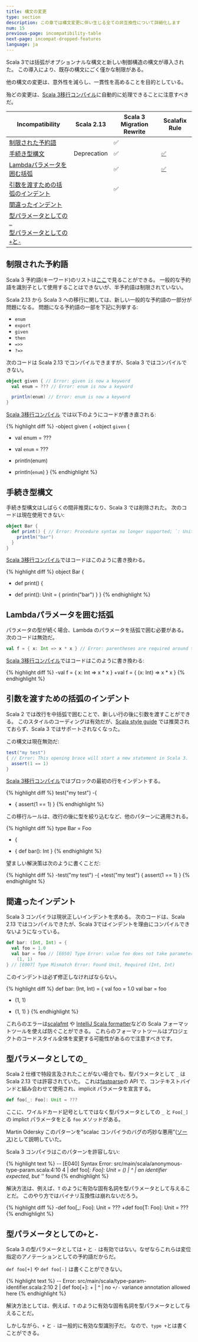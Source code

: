 ```yaml
---
title: 構文の変更
type: section
description: この章では構文変更に伴い生じる全ての非互換性について詳細化します
num: 15
previous-page: incompatibility-table
next-page: incompat-dropped-features
language: ja
---
```


Scala 3では括弧がオプションナルな構文と新しい制御構造の構文が導入された。
この導入により、既存の構文にごく僅かな制限がある。

他の構文の変更は、意外性を減らし、一貫性を高めることを目的としている。

殆どの変更は、[Scala 3移行コンパイル](tooling-migration-mode.html)に自動的に処理できることに注意すべきだ。

|Incompatibility|Scala 2.13|Scala 3 Migration Rewrite|Scalafix Rule|
|--- |--- |--- |--- |
|[制限された予約語](#制限された予約語)||✅||
|[手続き型構文](#手続き型構文)|Deprecation|✅|[✅](https://scalacenter.github.io/scalafix/docs/rules/ProcedureSyntax.html)|
|[Lambdaパラメータを囲む括弧](#lambdaパラメータを囲む括弧)||✅|[✅](https://github.com/ohze/scala-rewrites/tree/dotty/#fixscala213parensaroundlambda)|
|[引数を渡すための括弧のインデント](#引数を渡すための括弧のインデント)||✅||
|[間違ったインデント](#間違ったインデント)||||
|[型パラメータとしての`_`](#型パラメータとしての_)||||
|[型パラメータとしての`+`と`-`](#型パラメータとしてのと-)||||

## 制限された予約語

Scala 3 予約語(キーワード)のリストは[ここ](https://dotty.epfl.ch/docs/internals/syntax.html#keywords)で見ることができる。
一般的な予約語を識別子として使用することはできないが、半予約語は制限されていない。

Scala 2.13 から Scala 3 への移行に関しては、新しい一般的な予約語の一部分が問題になる。
問題になる予約語の一部を下記に列挙する:

- `enum`
- `export`
- `given`
- `then`
- `=>>`
- `?=>`

次のコードは Scala 2.13 でコンパイルできますが、Scala 3 ではコンパイルできない。

```scala
object given { // Error: given is now a keyword
  val enum = ??? // Error: enum is now a keyword

  println(enum) // Error: enum is now a keyword
}
```

[Scala 3移行コンパイル](tooling-migration-mode.html) では以下のようにコードが書き直される:

{% highlight diff %}
-object given {
+object `given` {
-  val enum = ???
+  val `enum` = ???

-  println(enum)
+  println(`enum`)
}
{% endhighlight %}

## 手続き型構文

手続き型構文はしばらくの間非推奨になり、Scala 3 では削除された。
次のコードは現在使用できない:

```scala
object Bar {
  def print() { // Error: Procedure syntax no longer supported; `: Unit =` should be inserted here
    println("bar")
  }
}
```

[Scala 3移行コンパイル](tooling-migration-mode.html)ではコードはこのように書き換わる。

{% highlight diff %}
object Bar {
-  def print() {
+  def print(): Unit = {
    println("bar")
  }
}
{% endhighlight %}

## Lambdaパラメータを囲む括弧

パラメータの型が続く場合、Lambda のパラメータを括弧で囲む必要がある。
次のコードは無効だ。

```scala
val f = { x: Int => x * x } // Error: parentheses are required around the parameter of a lambda
```

[Scala 3移行コンパイル](tooling-migration-mode.html)ではコードはこのように書き換わる:

{% highlight diff %}
-val f = { x: Int => x * x }
+val f = { (x: Int) => x * x }
{% endhighlight %}

## 引数を渡すための括弧のインデント

Scala 2 では改行を中括弧で囲むことで、新しい行の後に引数を渡すことができる。
このスタイルのコーディングは有効だが、[Scala style guide](https://docs.scala-lang.org/style) では推奨されておらず、Scala 3 ではサポートされなくなった。

この構文は現在無効だ:
```scala
test("my test")
{ // Error: This opening brace will start a new statement in Scala 3.
  assert(1 == 1)
}
```

[Scala 3移行コンパイル](tooling-migration-mode.html)ではブロックの最初の行をインデントする。

{% highlight diff %}
test("my test")
-{
+  {
  assert(1 == 1)
}
{% endhighlight %}

この移行ルールは、改行の後に型を絞り込むなど、他のパターンに適用される。

{% highlight diff %}
type Bar = Foo
- {
+   {
  def bar(): Int
}
{% endhighlight %}

望ましい解決策は次のように書くことだ:

{% highlight diff %}
-test("my test")
-{
+test("my test") {
  assert(1 == 1)
}
{% endhighlight %}

## 間違ったインデント

Scala 3 コンパイラは現状正しいインデントを求める。
次のコードは、Scala 2.13 ではコンパイルできたが、Scala 3ではインデントを理由にコンパイルできないようになっている。

```scala
def bar: (Int, Int) = {
  val foo = 1.0
  val bar = foo // [E050] Type Error: value foo does not take parameters
    (1, 1)
} // [E007] Type Mismatch Error: Found Unit, Required (Int, Int)
```

このインデントは必ず修正しなければならない。

{% highlight diff %}
def bar: (Int, Int) = {
  val foo = 1.0
  val bar = foo
-    (1, 1)
+  (1, 1)
}
{% endhighlight %}

これらのエラーは[scalafmt](https://scalameta.org/scalafmt/) や [IntelliJ Scala formatter](https://www.jetbrains.com/help/idea/reformat-and-rearrange-code.html)などの Scala フォーマットツールを使えば防ぐことができる。
これらのフォーマットツールはプロジェクトのコードスタイル全体を変更する可能性があるので注意すべきです。

## 型パラメータとしての`_`

Scala 2 仕様で特段言及されたことがない場合でも、型パラメータとして `_` は Scala 2.13 では許容されていた。
これは[fastparse](https://index.scala-lang.org/lihaoyi/fastparse)の API で、コンテキストバインドと組み合わせて使用され、implicit パラメータを宣言する。


```scala
def foo[_: Foo]: Unit = ???
```

ここに、ワイルドカード記号としてではなく型パラメータとしての `_` と `Foo[_]` の implict パラメータをとる `foo` メソッドがある。

Martin Odersky このパターンを"scalac コンパイラのバグの巧妙な悪用"([ソース](https://www.reddit.com/r/scala/comments/fczcvo/mysterious_context_bounds_in_fastparse_2/fjecokn/))として説明していた。

Scala 3 コンパイラはこのパターンを許容しない: 

{% highlight text %}
-- [E040] Syntax Error: src/main/scala/anonymous-type-param.scala:4:10
4 |  def foo[_: Foo]: Unit = ()
  |          ^
  |          an identifier expected, but '_' found
{% endhighlight %}

解決方法は、例えば、`T` のように有効な固有名詞を型パラメータとして与えることだ。
このやり方ではバイナリ互換性は崩れないだろう。

{% highlight diff %}
-def foo[_: Foo]: Unit = ???
+def foo[T: Foo]: Unit = ???
{% endhighlight %}

## 型パラメータとしての`+`と`-`

Scala 3 の型パラメータとしては `+` と `-` は有効ではない。なぜならこれらは変位指定のアノテーションとしての予約語だからだ。

`def foo[+]` や `def foo[-]` は書くことができない。

{% highlight text %}
-- Error: src/main/scala/type-param-identifier.scala:2:10 
2 |  def foo[+]: +
  |          ^
  |          no `+/-` variance annotation allowed here
{% endhighlight %}

解決方法としては、例えば、`T` のように有効な固有名詞を型パラメータとして与えることだ。

しかしながら、`+` と `-` は一般的に有効な型識別子だ。
なので、`type +`とは書くことができる。
